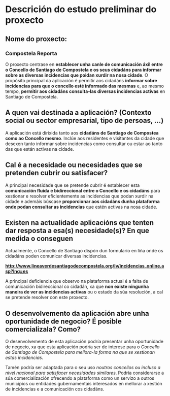 # Descrición do estudo preliminar do proxecto

## Nome do proxecto:

### Compostela Reporta

O proxecto centrase en **establecer unha canle de comunicación áxil entre o Concello de Santiago de Compostela e os seus cidadáns para informar sobre as diversas incidencias que poidan xurdir na nosa cidade**. O propósito principal da aplicación é permitir aos cidadáns **informar sobre incidencias para que o concello esté informado das mesmas** e, ao mesmo tempo, **permitir aos cidadáns consulta-las diversas incidencias activas** en Santiago de Compostela.

## A quen vai destinada a aplicación? (Contexto social ou sector empresarial, tipo de persoas, ...)

A aplicación está dirixida tanto aos **cidadáns de Santiago de Compostea como ao Concello mesmo**. Inclúe aos residentes e visitantes da cidade que desexen tanto informar sobre incidencias como consultar ou estar ao tanto das que están activas na cidade.

## Cal é a necesidade ou necesidades que se pretenden cubrir ou satisfacer?

A principal necesidade que se pretende cubrir é establecer esta **comunicación fluida e bidireccional entre o Concello e os cidadáns** para xestionar e resolver eficientemente as incidencias que podan xurdir na cidade e ademáis búscase **proporcionar aos cidadáns dunha plataforma onde podan consultar as incidencias** que estén activas na nosa cidade.

## Existen na actualidade aplicacións que tenten dar resposta a esa(s) necesidade(s)? En que medida o conseguen

Actualmente, o Concello de Santiago dispón dun formulario en liña onde os cidadáns poden comunicar diversas incidencias.

**http://www.lineaverdesantiagodecompostela.org/lv/incidencias_online.asp?lng=es**

A principal deficiencia que observo na plataforma actual é a falta de comunicación bidireccional co cidadán, xa que **non existe ningunha maneira de ver as incidencias activas** ou o estado da súa resolución, a cal se pretende resolver con este proxecto.

## O desenvolvemento da aplicación abre unha oportunidade de negocio? É posible comercializala? Como?

O desenvolvemento de esta aplicación podría presentar unha oportunidade de negocio, xa que esta aplicación podría ser de interese para o _Concello de Santiago de Compostela para mellora-la forma na que se xestionan estas incidencias_.

Tamén podría ser adaptada para o seu uso _noutros concellos ou incluso a nivel nacional para satisfacer necesidades similares_. Podría considerarse a súa comercialización ofrecendo a plataforma como un servizo a outros municipios ou entidades gubernamentais interesados en mellorar a xestión de incidencias e a comunicación cos cidadáns.
